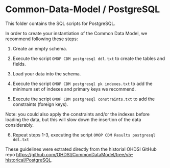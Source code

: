 Common-Data-Model / PostgreSQL
=================

This folder contains the SQL scripts for PostgreSQL. 

In order to create your instantiation of the Common Data Model, we recommend following these steps:

1. Create an empty schema.

2. Execute the script `OMOP CDM postgresql ddl.txt` to create the tables and fields.

3. Load your data into the schema.

4. Execute the script `OMOP CDM postgresql pk indexes.txt` to add the minimum set of indexes and primary keys we recommend.

5. Execute the script `OMOP CDM postgresql constraints.txt` to add the constraints (foreign keys). 

Note: you could also apply the constraints and/or the indexes before loading the data, but this will slow down the insertion of the data considerably.

6. Repeat steps 1-3, executing the script `OMOP CDM Results postgresql ddl.txt`




These guidelines were extrated directly from the historial OHDSI GitHub repo https://github.com/OHDSI/CommonDataModel/tree/v5-historical/PostgreSQL.
